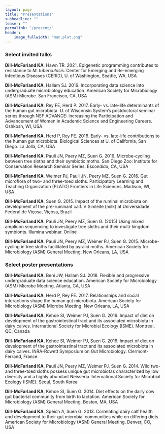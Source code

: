 ```yaml
---
layout: page
title: "Presentations"
subheadline: ""
teaser: ""
permalink: "/present/"
header:
    image_fullwidth: "man.plot.png"
---
```


### Select invited talks

**Dill-McFarland KA**, Hawn TR. 2021. Epigenetic programming contributes to resistance to *M. tuberculosis*. Center for Emerging and Re-emerging Infectious Diseases (CERID), U. of Washington, Seattle, WA, USA

**Dill-McFarland KA**, Hallam SJ. 2019. Incorporating data science into undergraduate microbiology education. American Society for Microbiology (ASM) Microbe. San Francisco, CA, USA

**Dill-McFarland KA**, Rey FE, Herd P. 2017. Early- vs. late-life determinants of the human gut microbiota. U. of Wisconsin System’s postdoctoral seminar series through NSF ADVANCE: Increasing the Participation and Advancement of Women in Academic Science and Engineering Careers. Oshkosh, WI, USA

**Dill-McFarland KA**, Herd P, Rey FE. 2016. Early- vs. late-life contributions to the human gut microbiota. Biological Sciences at U. of California, San Diego. La Jolla, CA, USA 

**Dill-McFarland KA**, Pauli JN, Peery MZ, Suen G. 2016. Microbe-cycling between tree sloths and their symbiotic moths. San Diego Zoo: Institute for Conservation Research Seminar Series. Escondido, CA, USA

**Dill-McFarland KA**, Weimer PJ, Pauli JN, Peery MZ, Suen G. 2016. Gut microflora of two- and three-toed sloths. Participatory Learning and Teaching Organization (PLATO) Frontiers in Life Sciences. Madison, WI, USA

**Dill-McFarland KA**, Suen G. 2015. Impact of the ruminal microbiota on development of the pre-ruminant calf. V Simleite (milk) at Universidade Federal de Viçosa, Viçosa, Brazil

**Dill-McFarland KA**, Pauli JN, Peery MZ, Suen G. (2015) Using mixed amplicon sequencing to investigate tree sloths and their multi-kingdom symbionts. Illumina webinar. Online

**Dill-McFarland KA**, Pauli JN, Peery MZ, Weimer PJ, Suen G. 2015. Microbe-cycling in tree sloths facilitated by pyralid moths. American Society for Microbiology (ASM) General Meeting. New Orleans, LA, USA

### Select poster presentations

**Dill-McFarland KA**, Beni JW, Hallam SJ. 2018. Flexible and progressive undergraduate data science education. American Society for Microbiology (ASM) Microbe Meeting. Atlanta, GA, USA

**Dill-McFarland KA**, Herd P, Rey FE. 2017. Relationships and social interactions shape the human gut microbiota. American Society for Microbiology (ASM) Microbe Meeting. New Orleans, LA, USA

**Dill-McFarland KA**, Kehoe SI, Weimer PJ, Suen G. 2016. Impact of diet on development of the gastrointestinal tract and its associated microbiota in dairy calves. International Society for Microbial Ecology (ISME). Montreal, QC, Canada

**Dill-McFarland KA**, Kehoe SI, Weimer PJ, Suen G. 2016. Impact of diet on development of the gastrointestinal tract and its associated microbiota in dairy calves. INRA-Rowett Symposium on Gut Microbiology. Clermont-Ferrand, France 

**Dill-McFarland KA**, Pauli JN, Peery MZ, Weimer PJ, Suen G. 2014. Wild two- and three-toed sloths possess unique gut microbiotas characterized by low diversity and a highly abundant Neisseria. International Society for Microbial Ecology (ISME). Seoul, South Korea

**Dill-McFarland KA**, Kehoe SI, Suen G. 2014. Diet effects on the dairy cow gut bacterial community from birth to lactation. American Society for Microbiology (ASM) General Meeting. Boston, MA, USA

**Dill-McFarland KA**, Speich A, Suen G. 2013. Correlating dairy calf health and development to their gut microbial communities while on differing diets. American Society for Microbiology (ASM) General Meeting. Denver, CO, USA